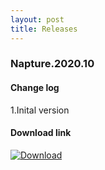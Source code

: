 ```yaml
---
layout: post
title: Releases
---
```


### Napture.2020.10

#### Change log

1.Inital version

#### Download link

[![Download](https://greenteaosforkbyrdpstudio.github.io/blog/picture/down.png)](https://greenteaosforkbyrdpstudio.github.io/blog/release/Napture.2020.10/greenteaos-uefi64.iso)
